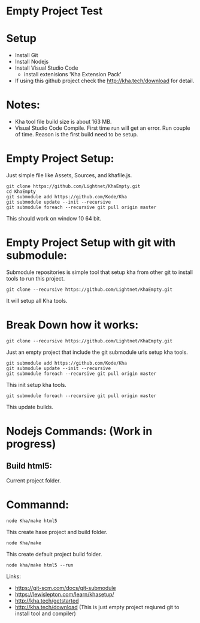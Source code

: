 # Empty Project Test

# Setup
 * Install Git
 * Install Nodejs
 * Install Visual Studio Code
   * install extenisions 'Kha Extension Pack'
 * If using this github project check the http://kha.tech/download for detail.

# Notes:
 * Kha tool file build size is about 163 MB.
 * Visual Studio Code Compile. First time run will get an error. Run couple of time. Reason is the first build need to be setup.

# Empty Project Setup:
 Just simple file like Assets, Sources, and khafile.js.
```
git clone https://github.com/Lightnet/KhaEmpty.git
cd KhaEmpty
git submodule add https://github.com/Kode/Kha
git submodule update --init --recursive
git submodule foreach --recursive git pull origin master
```
 This should work on window 10 64 bit.

# Empty Project Setup with git with submodule:
 Submodule repositories is simple tool that setup kha from other git  to install tools to run this project.
```
git clone --recursive https://github.com/Lightnet/KhaEmpty.git
```
 It will setup all Kha tools.

# Break Down how it works:

```
git clone --recursive https://github.com/Lightnet/KhaEmpty.git
```
 Just an empty project that include the git submodule urls setup kha tools.
```
git submodule add https://github.com/Kode/Kha
git submodule update --init --recursive
git submodule foreach --recursive git pull origin master
```
 This init setup kha tools.
 
```
git submodule foreach --recursive git pull origin master
```
 This update builds.

# Nodejs Commands: (Work in progress)
 
## Build html5:
Current project folder.

# Commannd:
```
node Kha/make html5
```
 This create haxe project and build folder.

```
node Kha/make
```
 This create default project build folder.

```
node kha/make html5 --run
```
 
Links:
 * https://git-scm.com/docs/git-submodule
 * https://lewislepton.com/learn/khasetup/
 * http://kha.tech/getstarted
 * http://kha.tech/download (This is just empty project reqiured git to install tool and compiler)